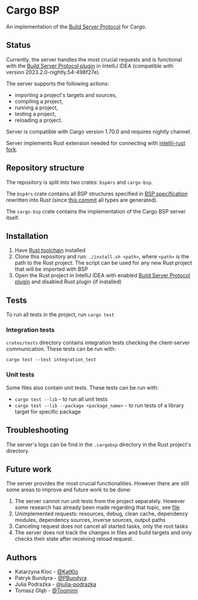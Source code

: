 # Cargo BSP

An implementation of the [Build Server Protocol](https://github.com/build-server-protocol/build-server-protocol) for Cargo.

## Status

Currently, the server handles the most crucial requests and is functional with the [Build Server Protocol plugin](https://plugins.jetbrains.com/plugin/20329-build-server-protocol) in IntelliJ IDEA (compatible with version 2023.2.0-nightly.54-498f27e).

The server supports the following actions:

- importing a project's targets and sources,
- compiling a project,
- running a project,
- testing a project,
- reloading a project.

Server is compatible with Cargo version 1.70.0 and requires nightly channel.

Server implements Rust extension needed for connecting with [intellij-rust fork](https://github.com/ZPP-This-is-fine/intellij-rust).

## Repository structure

The repository is split into two crates: ```bsp4rs``` and ```cargo-bsp```.

The ```bsp4rs``` crate contains all BSP structures specified in [BSP specification](https://build-server-protocol.github.io/docs/specification) rewritten into Rust (since [this commit](https://github.com/cargo-bsp/cargo-bsp/commit/8ef08eda226e1db9cfa1942de4579f409dc3f782) all types are generated).

The ```cargo-bsp``` crate contains the implementation of the Cargo BSP server itself.

## Installation

1. Have [Rust toolchain](https://rustup.rs) installed
2. Clone this repository and run: ```./install.sh <path>```, where ```<path>``` is the path to the Rust project. The script can be used for any new Rust project that will be imported with BSP
3. Open the Rust project in IntelliJ IDEA with enabled [Build Server Protocol plugin](https://lp.jetbrains.com/new-bazel-plugin/#install) and disabled Rust plugin (if installed)

## Tests

To run all tests in the project, run ```cargo test```

### Integration tests

```crates/tests``` directory contains integration tests checking the client-server communication. These tests can be run with:

```cargo test --test integration_test```

### Unit tests

Some files also contain unit tests. These tests can be run with:

- ```cargo test --lib``` - to run all unit tests
- ```cargo test --lib --package <package_name>``` - to run tests of a library target for specific package

## Troubleshooting

The server's logs can be find in the ```.cargobsp``` directory in the Rust project's directory.

## Future work

The server provides the most crucial functionalities. However there are still some areas to improve and future work to be done:

1. The server cannot run unit tests from the project separately. However some research has already been made regarding that topic, see [file](crates/cargo-bsp/src/project_model/_unit_tests_discovery.rs)
2. Unimplemented requests: resources, debug, clean cache, dependency modules, dependency sources, inverse sources, output paths
3. Canceling request does not cancel all started tasks, only the root tasks
4. The server does not track the changes in files and build targets and only checks their state after receiving reload request.

## Authors

- Katarzyna Kloc - [@KatKlo](https://github.com/KatKlo)
- Patryk Bundyra - [@PBundyra](https://github.com/PBundyra)
- Julia Podrażka - [@julia-podrazka](https://github.com/julia-podrazka)
- Tomasz Głąb - [@Toomimi](https://github.com/Toomimi)